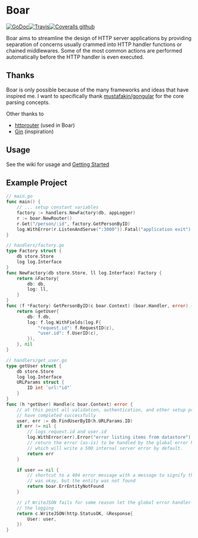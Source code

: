 # Boar

[![GoDoc](https://img.shields.io/badge/godoc-reference-5272B4.svg?style=flat-square)](https://godoc.org/github.com/blockloop/boar)[![Travis](https://img.shields.io/travis/blockloop/boar.svg?style=flat-square)](https://travis-ci.org/blockloop/boar)[![Coveralls github](https://img.shields.io/coveralls/github/blockloop/boar.svg?style=flat-square)](https://coveralls.io/github/blockloop/boar)


Boar aims to streamline the design of HTTP server applications by providing separation of concerns usually crammed into HTTP handler functions or chained middlewares. Some of the most common actions are performed automatically before the HTTP handler is even executed.

## Thanks

Boar is only possible because of the many frameworks and ideas that have inspired me. I want to specifically thank [mustafakin/gongular](https://github.com/mustafaakin/gongular) for the core parsing concepts.

Other thanks to

- [httprouter](https://github.com/julienschmidt/httprouter) (used in Boar)
- [Gin](https://github.com/gin-gonic/gin) (inspiration)

## Usage

See the wiki for usage and [Getting Started](http://github.com/blockloop/boar/wiki/Getting-Started)

## Example Project

```go
// main.go
func main() {
    // ... setup constant variables
    factory := handlers.NewFactory(db, appLogger)
    r := boar.NewRouter()
    r.Get("/person/:id", factory.GetPersonByID)
    log.WithError(r.ListenAndServe(":3000")).Fatal("application exit")
}

// handlers/factory.go
type Factory struct {
    db store.Store
    log log.Interface
}
func NewFactory(db store.Store, ll log.Interface) Factory {
    return &Factory{
        db: db,
        log: ll,
    }
}
func (f *Factory) GetPersonByID(c boar.Context) (boar.Handler, error) {
    return &getUser{
        db: f.db,
        log: f.log.WithFields(log.F{
            "request.id": f.RequestID(c),
            "user.id": f.UserID(c),
        }),
    }, nil
}

// handlers/get_user.go
type getUser struct {
    db store.Store
    log log.Interface
    URLParams struct {
        ID int `url:"id"`
    }
}
func (h *getUser) Handle(c boar.Context) error {
    // at this point all validation, authentication, and other setup processes
    // have completed successfully
    user, err := db.FindUserByID(h.URLParams.ID)
    if err != nil {
        // logs request.id and user.id
        log.WithError(err).Error("error listing items from datastore")
        // return the error (as-is) to be handled by the global error handler
        // which will write a 500 internal server error by default.
        return err
    }

    if user == nil {
        // shortcut to a 404 error message with a message to signify that the route
        // was okay, but the entity was not found
        return boar.ErrEntityNotFound
    }

    // if WriteJSON fails for some reason let the global error handler handle
    // the logging
    return c.WriteJSON(http.StatusOK, &Response{
        User: user,
    })
}
```

